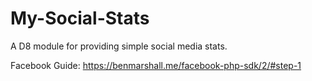 # My-Social-Stats
A D8 module for providing simple social media stats.

Facebook Guide: https://benmarshall.me/facebook-php-sdk/2/#step-1
